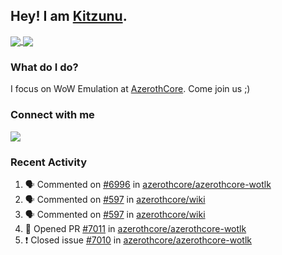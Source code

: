 ## Hey! I am [Kitzunu](https://Github.com/Kitzunu).

<a href="https://github-readme-stats.kitzunu.vercel.app/api?username=Kitzunu&show_icons=true&theme=dark">
  <img align="center" src="https://github-readme-stats.kitzunu.vercel.app/api?username=Kitzunu&show_icons=true&theme=dark" />
</a>
<a href="https://github-readme-stats.kitzunu.vercel.app/api?username=Kitzunu&show_icons=true&theme=dark">
  <img align="center" src="https://github-readme-stats.vercel.app/api/top-langs/?username=Kitzunu&layout=compact&theme=dark" />
</a>

### What do I do?

I focus on WoW Emulation at [AzerothCore](https://Github.com/AzerothCore). Come join us ;)

### Connect with me
[![](https://img.shields.io/badge/AzerothCore%20Discord-Connect%20with%20me!-green)](https://discord.com/invite/gkt4y2x)

### Recent Activity

<!--START_SECTION:activity-->
1. 🗣 Commented on [#6996](https://github.com/azerothcore/azerothcore-wotlk/issues/6996) in [azerothcore/azerothcore-wotlk](https://github.com/azerothcore/azerothcore-wotlk)
2. 🗣 Commented on [#597](https://github.com/azerothcore/wiki/issues/597) in [azerothcore/wiki](https://github.com/azerothcore/wiki)
3. 🗣 Commented on [#597](https://github.com/azerothcore/wiki/issues/597) in [azerothcore/wiki](https://github.com/azerothcore/wiki)
4. 💪 Opened PR [#7011](https://github.com/azerothcore/azerothcore-wotlk/pull/7011) in [azerothcore/azerothcore-wotlk](https://github.com/azerothcore/azerothcore-wotlk)
5. ❗️ Closed issue [#7010](https://github.com/azerothcore/azerothcore-wotlk/issues/7010) in [azerothcore/azerothcore-wotlk](https://github.com/azerothcore/azerothcore-wotlk)
<!--END_SECTION:activity-->

